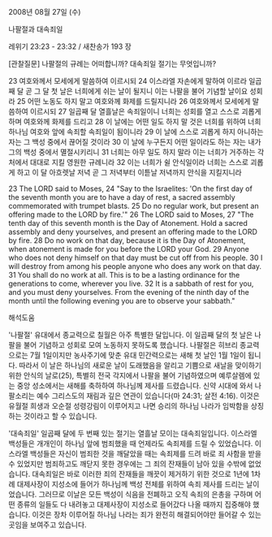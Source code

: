 2008년 08월 27일 (수)

나팔절과 대속죄일



레위기 23:23 - 23:32 / 새찬송가 193 장


[관찰질문]
나팔절의 규례는 어떠합니까? 
대속죄일 절기는 무엇입니까? 

23 여호와께서 모세에게 말씀하여 이르시되 
24 이스라엘 자손에게 말하여 이르라 일곱째 달 곧 그 달 첫 날은 너희에게 쉬는 날이 될지니 이는 나팔을 불어 기념할 날이요 성회라 
25 어떤 노동도 하지 말고 여호와께 화제를 드릴지니라 
26 여호와께서 모세에게 말씀하여 이르시되 
27 일곱째 달 열흘날은 속죄일이니 너희는 성회를 열고 스스로 괴롭게 하며 여호와께 화제를 드리고 
28 이 날에는 어떤 일도 하지 말 것은 너희를 위하여 너희 하나님 여호와 앞에 속죄할 속죄일이 됨이니라 
29 이 날에 스스로 괴롭게 하지 아니하는 자는 그 백성 중에서 끊어질 것이라 
30 이 날에 누구든지 어떤 일이라도 하는 자는 내가 그의 백성 중에서 멸절시키리니 
31 너희는 아무 일도 하지 말라 이는 너희가 거주하는 각처에서 대대로 지킬 영원한 규례니라 
32 이는 너희가 쉴 안식일이라 너희는 스스로 괴롭게 하고 이 달 아흐렛날 저녁 곧 그 저녁부터 이튿날 저녁까지 안식을 지킬지니라

23 The LORD said to Moses, 
24 "Say to the Israelites: 'On the first day of the seventh month you are to have a day of rest, a sacred assembly commemorated with trumpet blasts. 
25 Do no regular work, but present an offering made to the LORD by fire.'" 
26 The LORD said to Moses, 
27 "The tenth day of this seventh month is the Day of Atonement. Hold a sacred assembly and deny yourselves, and present an offering made to the LORD by fire. 
28 Do no work on that day, because it is the Day of Atonement, when atonement is made for you before the LORD your God. 
29 Anyone who does not deny himself on that day must be cut off from his people. 
30 I will destroy from among his people anyone who does any work on that day. 
31 You shall do no work at all. This is to be a lasting ordinance for the generations to come, wherever you live. 
32 It is a sabbath of rest for you, and you must deny yourselves. From the evening of the ninth day of the month until the following evening you are to observe your sabbath."

해석도움





'나팔절'
 유대에서 종교력으로 칠월은 아주 특별한 달입니다. 이 일곱째 달의 첫 날은 나팔을 불어 기념하고 성회로 모여 노동하지 못하도록 했습니다. 나팔절은 히브리 종교력으로는 7월 1일이지만 농사주기에 맞춘 유대 민간력으로는 새해 첫 날인 1월 1일이 됩니다. 따라서 이 날은 하나님의 새로운 날이 도래했음을 알리고 기쁨으로 새날을 맞이하기 위한 안식의 날로(25), 특별히 전국 각지에서 나팔을 불어 기념하였으며 예루살렘에 있는 중앙 성소에서는 새해를 축하하여 하나님께 제사를 드렸습니다. 신약 시대에 와서 나팔소리는 예수 그리스도의 재림과 깊은 연관이 있습니다(마 24:31; 살전 4:16). 이것은 유월절 희생과 오순절 성령강림이 이루어지고 나면 승리의 하나님 나라가 임박함을 상징하는 것이라고 할 수 있습니다.    

'대속죄일'
 일곱째 달에 두 번째 있는 절기는 열흘날 모이는 대속죄일입니다. 이스라엘 백성들은 개개인이 하나님 앞에 범죄했을 때 언제라도 속죄제를 드릴 수 있었습니다. 이스라엘 백성들은 자신이 범죄한 것을 깨달았을 때는 속죄제를 드려 바로 죄 사함을 받을 수 있었지만 범죄하고도 깨닫지 못한 경우에는 그 죄의 잔재들이 남아 있을 수밖에 없었습니다. 대속죄일은 바로 이러한 죄의 잔재들을 깨끗이 제거하기 위한 것으로 1년에 1차례 대제사장이 지성소에 들어가 하나님께 백성 전체를 위하여 속죄 제사를 드리는 날이었습니다. 그러므로 이날은 모든 백성이 식음을 전폐하고 오직 속죄의 은총을 구하며 어떤 종류의 일들도 다 내려놓고 대제사장이 지성소로 들어갔다 나올 때까지 집중해야 했습니다. 이것은 장차 이루어질 하나님 나라는 죄가 완전히 해결되어야만 들어갈 수 있는 곳임을 보여주고 있습니다.